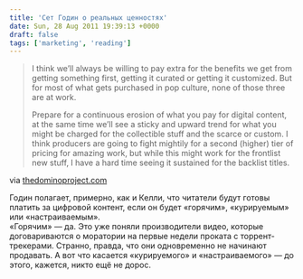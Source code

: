 ```yaml
---
title: 'Сет Годин о реальных ценностях'
date: Sun, 28 Aug 2011 19:39:13 +0000
draft: false
tags: ['marketing', 'reading']
---
```


> I think we’ll always be willing to pay extra for the benefits we get from getting something first, getting it curated or getting it customized. But for most of what gets purchased in pop culture, none of those three are at work.
> 
> Prepare for a continuous erosion of what you pay for digital content, at the same time we’ll see a sticky and upward trend for what you might be charged for the collectible stuff and the scarce or custom. I think producers are going to fight mightily for a second (higher) tier of pricing for amazing work, but while this might work for the frontlist new stuff, I have a hard time seeing it sustained for the backlist titles.

via [thedominoproject.com](http://www.thedominoproject.com/2011/08/quality-price-marginal-cost-and-the-open-door.html)

Годин полагает, примерно, как и Келли, что читатели будут готовы платить за цифровой контент, если он будет «горячим», «курируемым» или «настраиваемым».  
«Горячим» — да. Это уже поняли производители видео, которые договариваются о моратории на первые недели проката с торрент-трекерами. Странно, правда, что они одновременно не начинают продавать. А вот что касается «курируемого» и «настраиваемого» — до этого, кажется, никто ещё не дорос.